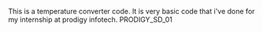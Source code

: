 This is a temperature converter code. It is very basic code that i've done for my internship at prodigy infotech.
PRODIGY_SD_01
